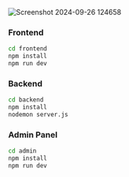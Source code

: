 ![Screenshot 2024-09-26 124658](https://github.com/user-attachments/assets/d7a17f86-1c14-4258-88d9-c9405e1ecbc0)

### Frontend

```bash
cd frontend
npm install
npm run dev
```

### Backend
```bash
cd backend
npm install
nodemon server.js
```
### Admin Panel

```bash
cd admin
npm install
npm run dev
```
